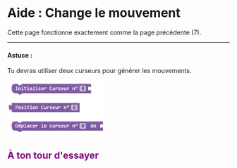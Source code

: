 # Aide : Change le mouvement

Cette page fonctionne exactement comme la page précédente (7).

***

#### Astuce :
Tu devras utiliser deux curseurs pour générer les mouvements.

![Blocs multiples curseurs][curseur_tab]

## <span style="color: #800080">À ton tour d'essayer</span>

[curseur_tab]: img/curseur_tab.png